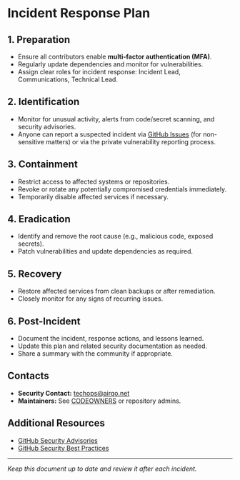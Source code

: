 # Incident Response Plan

## 1. Preparation

- Ensure all contributors enable **multi-factor authentication (MFA)**.
- Regularly update dependencies and monitor for vulnerabilities.
- Assign clear roles for incident response: Incident Lead, Communications, Technical Lead.

## 2. Identification

- Monitor for unusual activity, alerts from code/secret scanning, and security advisories.
- Anyone can report a suspected incident via [GitHub Issues](https://github.com/airqo-platform/AirQo-api/issues) (for non-sensitive matters) or via the private vulnerability reporting process.

## 3. Containment

- Restrict access to affected systems or repositories.
- Revoke or rotate any potentially compromised credentials immediately.
- Temporarily disable affected services if necessary.

## 4. Eradication

- Identify and remove the root cause (e.g., malicious code, exposed secrets).
- Patch vulnerabilities and update dependencies as required.

## 5. Recovery

- Restore affected services from clean backups or after remediation.
- Closely monitor for any signs of recurring issues.

## 6. Post-Incident

- Document the incident, response actions, and lessons learned.
- Update this plan and related security documentation as needed.
- Share a summary with the community if appropriate.

## Contacts

- **Security Contact:** techops@airqo.net
- **Maintainers:** See [CODEOWNERS](./CODEOWNERS.md) or repository admins.

## Additional Resources

- [GitHub Security Advisories](https://github.com/airqo-platform/AirQo-api/security/advisories)
- [GitHub Security Best Practices](https://docs.github.com/en/code-security)

---

_Keep this document up to date and review it after each incident._
